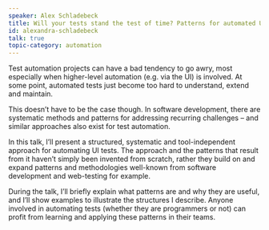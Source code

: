 ```yaml
---
speaker: Alex Schladebeck
title: Will your tests stand the test of time? Patterns for automated UI tests
id: alexandra-schladebeck
talk: true
topic-category: automation
---
```

Test automation projects can have a bad tendency to go awry, most especially when higher-level automation (e.g. via the UI) is involved. At some point, automated tests just become too hard to understand, extend and maintain.

This doesn’t have to be the case though. In software development, there are systematic methods and patterns for addressing recurring challenges – and similar approaches also exist for test automation.

In this talk, I’ll present a structured, systematic and tool-independent approach for automating UI tests. The approach and the patterns that result from it haven’t simply been invented from scratch, rather they build on and expand patterns and methodologies well-known from software development and web-testing for example.

During the talk, I’ll briefly explain what patterns are and why they are useful, and I’ll show examples to illustrate the structures I describe. Anyone involved in automating tests (whether they are programmers or not) can profit from learning and applying these patterns in their teams.
